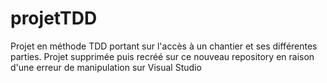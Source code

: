 # projetTDD

Projet en méthode TDD portant sur l'accès à un chantier et ses différentes parties.
Projet supprimée puis recréé sur ce nouveau repository en raison d'une erreur de manipulation sur Visual Studio
